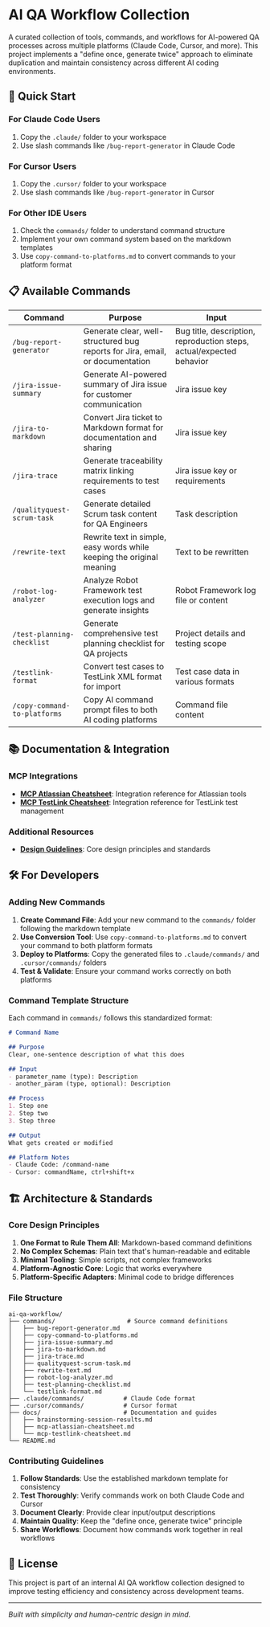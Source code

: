 # AI QA Workflow Collection

A curated collection of tools, commands, and workflows for AI-powered QA processes across multiple platforms (Claude Code, Cursor, and more). This project implements a "define once, generate twice" approach to eliminate duplication and maintain consistency across different AI coding environments.

## 🚀 Quick Start

### For Claude Code Users
1. Copy the `.claude/` folder to your workspace
2. Use slash commands like `/bug-report-generator` in Claude Code

### For Cursor Users  
1. Copy the `.cursor/` folder to your workspace
2. Use slash commands like `/bug-report-generator` in Cursor

### For Other IDE Users
1. Check the `commands/` folder to understand command structure
2. Implement your own command system based on the markdown templates
3. Use `copy-command-to-platforms.md` to convert commands to your platform format

## 📋 Available Commands

| Command | Purpose | Input |
|---------|---------|-------|
| `/bug-report-generator` | Generate clear, well-structured bug reports for Jira, email, or documentation | Bug title, description, reproduction steps, actual/expected behavior |
| `/jira-issue-summary` | Generate AI-powered summary of Jira issue for customer communication | Jira issue key |
| `/jira-to-markdown` | Convert Jira ticket to Markdown format for documentation and sharing | Jira issue key |
| `/jira-trace` | Generate traceability matrix linking requirements to test cases | Jira issue key or requirements |
| `/qualityquest-scrum-task` | Generate detailed Scrum task content for QA Engineers | Task description |
| `/rewrite-text` | Rewrite text in simple, easy words while keeping the original meaning | Text to be rewritten |
| `/robot-log-analyzer` | Analyze Robot Framework test execution logs and generate insights | Robot Framework log file or content |
| `/test-planning-checklist` | Generate comprehensive test planning checklist for QA projects | Project details and testing scope |
| `/testlink-format` | Convert test cases to TestLink XML format for import | Test case data in various formats |
| `/copy-command-to-platforms` | Copy AI command prompt files to both AI coding platforms | Command file content |

## 📚 Documentation & Integration

### MCP Integrations
- **[MCP Atlassian Cheatsheet](docs/mcp-atlassian-cheatsheet.md)**: Integration reference for Atlassian tools
- **[MCP TestLink Cheatsheet](docs/mcp-testlink-cheatsheet.md)**: Integration reference for TestLink test management

### Additional Resources
- **[Design Guidelines](docs/brainstorming-session-results.md)**: Core design principles and standards

## 🛠️ For Developers

### Adding New Commands

1. **Create Command File**: Add your new command to the `commands/` folder following the markdown template
2. **Use Conversion Tool**: Use `copy-command-to-platforms.md` to convert your command to both platform formats
3. **Deploy to Platforms**: Copy the generated files to `.claude/commands/` and `.cursor/commands/` folders
4. **Test & Validate**: Ensure your command works correctly on both platforms

### Command Template Structure

Each command in `commands/` follows this standardized format:

```markdown
# Command Name

## Purpose
Clear, one-sentence description of what this does

## Input
- parameter_name (type): Description
- another_param (type, optional): Description

## Process
1. Step one
2. Step two
3. Step three

## Output
What gets created or modified

## Platform Notes
- Claude Code: /command-name
- Cursor: commandName, ctrl+shift+x
```

## 🏗️ Architecture & Standards

### Core Design Principles

1. **One Format to Rule Them All**: Markdown-based command definitions
2. **No Complex Schemas**: Plain text that's human-readable and editable
3. **Minimal Tooling**: Simple scripts, not complex frameworks
4. **Platform-Agnostic Core**: Logic that works everywhere
5. **Platform-Specific Adapters**: Minimal code to bridge differences

### File Structure

```
ai-qa-workflow/
├── commands/                    # Source command definitions
│   ├── bug-report-generator.md
│   ├── copy-command-to-platforms.md
│   ├── jira-issue-summary.md
│   ├── jira-to-markdown.md
│   ├── jira-trace.md
│   ├── qualityquest-scrum-task.md
│   ├── rewrite-text.md
│   ├── robot-log-analyzer.md
│   ├── test-planning-checklist.md
│   └── testlink-format.md
├── .claude/commands/           # Claude Code format
├── .cursor/commands/           # Cursor format
├── docs/                       # Documentation and guides
│   ├── brainstorming-session-results.md
│   ├── mcp-atlassian-cheatsheet.md
│   └── mcp-testlink-cheatsheet.md
└── README.md
```

### Contributing Guidelines

1. **Follow Standards**: Use the established markdown template for consistency
2. **Test Thoroughly**: Verify commands work on both Claude Code and Cursor
3. **Document Clearly**: Provide clear input/output descriptions
4. **Maintain Quality**: Keep the "define once, generate twice" principle
5. **Share Workflows**: Document how commands work together in real workflows

## 📄 License

This project is part of an internal AI QA workflow collection designed to improve testing efficiency and consistency across development teams.

---

*Built with simplicity and human-centric design in mind.*